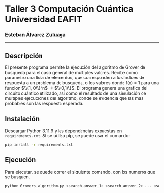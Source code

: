 # Taller 3 Computación Cuántica Universidad EAFIT
### Esteban Álvarez Zuluaga

---
## Descripción
El presente programa permite la ejecución del algoritmo de Grover de busqueda para el caso general de multiples valores. Recibe como parametro una lista de elementos, que corresponden a los indices de respuesta a un problema de busqueda, o los valores donde f(x) = 1 para una funcion $\\{1, 0\\}^n$ -> $\\{0,1\\}$. El programa genera una grafica del circuito cuántico utilizado, asi como el resultado de una simulación de multiples ejecuciones del algoritmo, donde se evidencia que las más probables son las respuesta esperada.
## Instalación
Descargar Python 3.11.9 y las dependencias expuestas en `requirements.txt`.
Si se utiliza pip, se puede usar el comando:
   ```bash
  pip install -r requirements.txt
```
## Ejecución
Para ejecutar, se puede correr el siguiente comando, con los numeros que se busquen.
   ```bash
  python Grovers_algorithm.py <search_answer_1> <search_answer_2> ... <search_answer_n>
```
